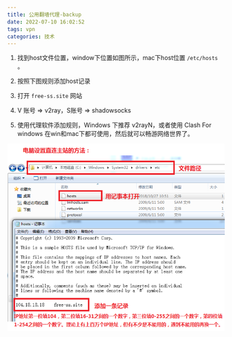 ```yaml
---
title: 公用翻墙代理-backup
date: 2022-07-10 16:02:52
tags: vpn
categories: 技术
---
```




1. 找到host文件位置，window下位置如图所示，mac下host位置 `/etc/hosts` 。

2. 按照下图规则添加host记录

3. 打开 `free-ss.site` 网站

4. V 账号 => v2ray，S账号 => shadowsocks

5. 使用代理软件添加规则，Windows 下推荐 v2rayN，或者使用 Clash For windows 在win和mac下都可使用，然后就可以畅游网络世界了。



![](https://raw.githubusercontent.com/popring/assets-repo/master/img/202207101608681.png)

